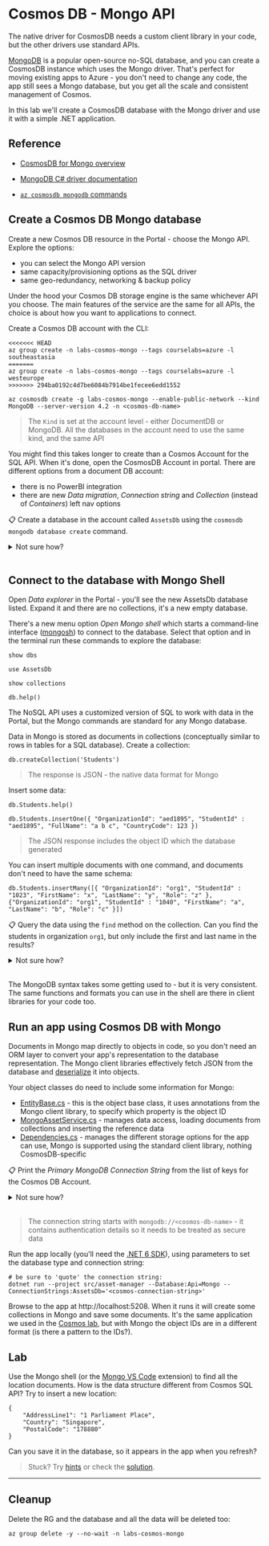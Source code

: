 # Cosmos DB - Mongo API

The native driver for CosmosDB needs a custom client library in your code, but the other drivers use standard APIs. 

[MongoDB](https://www.mongodb.com/) is a popular open-source no-SQL database, and you can create a CosmosDB instance which uses the Mongo driver. That's perfect for moving existing apps to Azure - you don't need to change any code, the app still sees a Mongo database, but you get all the scale and consistent management of Cosmos.

In this lab we'll create a CosmosDB database with the Mongo driver and use it with a simple .NET application.

## Reference

- [CosmosDB for Mongo overview](https://learn.microsoft.com/en-us/azure/cosmos-db/mongodb/introduction)

- [MongoDB C# driver documentation](https://mongodb.github.io/mongo-csharp-driver/2.17/getting_started/)

- [`az cosmosdb mongodb` commands](https://docs.microsoft.com/en-us/cli/azure/cosmosdb/mongodb?view=azure-cli-latest)

## Create a Cosmos DB Mongo database

Create a new Cosmos DB resource in the Portal - choose the Mongo API. Explore the options:

- you can select the Mongo API version
- same capacity/provisioning options as the SQL driver
- same geo-redundancy, networking & backup policy

Under the hood your Cosmos DB storage engine is the same whichever API you choose. The main features of the service are the same for all APIs, the choice is about how you want to applications to connect.

Create a Cosmos DB account with the CLI:

```
<<<<<<< HEAD
az group create -n labs-cosmos-mongo --tags courselabs=azure -l southeastasia
=======
az group create -n labs-cosmos-mongo --tags courselabs=azure -l westeurope
>>>>>>> 294ba0192c4d7be6084b7914be1fecee6edd1552

az cosmosdb create -g labs-cosmos-mongo --enable-public-network --kind MongoDB --server-version 4.2 -n <cosmos-db-name> 
```

> The `Kind` is set at the account level - either DocumentDB or MongoDB. All the databases in the account need to use the same kind, and the same API

You might find this takes longer to create than a Cosmos Account for the SQL API. When it's done, open the CosmosDB Account in portal. There are different options from a document DB account:

- there is no PowerBI integration
- there are new _Data migration_, _Connection string_ and _Collection_ (instead of _Containers_) left nav options

📋 Create a database in the account called `AssetsDb` using the `cosmosdb mongodb database create` command.

<details>
  <summary>Not sure how?</summary>

```
az cosmosdb mongodb database create --help
```

As a minimum you need to set the name, account name and RG:

```
az cosmosdb mongodb database create --name AssetsDb -g labs-cosmos-mongo --account-name <cosmos-db-name>
```

</details><br/>

## Connect to the database with Mongo Shell

Open _Data explorer_ in the Portal - you'll see the new AssetsDb database listed. Expand it and there are no collections, it's a new empty database.

There's a new menu option _Open Mongo shell_ which starts a command-line interface ([mongosh](https://www.mongodb.com/docs/mongodb-shell/)) to connect to the database. Select that option and in the terminal run these commands to explore the database:

```
show dbs

use AssetsDb

show collections

db.help()
```

The NoSQL API uses a customized version of SQL to work with data in the Portal, but the Mongo commands are standard for any Mongo database.

Data in Mongo is stored as documents in collections (conceptually similar to rows in tables for a SQL database). Create a collection:

```
db.createCollection('Students')
```

> The response is JSON - the native data format for Mongo

Insert some data:

```
db.Students.help()

db.Students.insertOne({ "OrganizationId": "aed1895", "StudentId" : "aed1895", "FullName": "a b c", "CountryCode": 123 })
```

> The JSON response includes the object ID which the database generated

You can insert multiple documents with one command, and documents don't need to have the same schema:

```
db.Students.insertMany([{ "OrganizationId": "org1", "StudentId" : "1023", "FirstName": "x", "LastName": "y", "Role": "z" },  {"OrganizationId": "org1", "StudentId" : "1040", "FirstName": "a", "LastName": "b", "Role": "c" }])
```

📋 Query the data using the `find` method on the collection. Can you find the students in organization `org1`, but only include the first and last name in the results?

<details>
  <summary>Not sure how?</summary>

Print the help text:

```
db.Students.find().help()
```

It's all there, but it's not as helpful as the Azure CLI help text.

Show all the documents:

```
db.Students.find().pretty()
```

Query by a property - your query is expressed as a JSON object:

```
db.Students.find( {"OrganizationId" : "org1"} )
```

And project properties in the response - use 1 to include the field and 0 to exclude it:

```
db.Students.find( {"OrganizationId" : "org1"}, { _id:0, FirstName:1, LastName:1 } )
```

</details><br/>

The MongoDB syntax takes some getting used to - but it is very consistent. The same functions and formats you can use in the shell are there in client libraries for your code too.

## Run an app using Cosmos DB with Mongo

Documents in Mongo map directly to objects in code, so you don't need an ORM layer to convert your app's representation to the database representation. The Mongo client libraries effectively fetch JSON from the database and [deserialize](https://learn.microsoft.com/en-us/dotnet/standard/serialization/system-text-json/how-to?pivots=dotnet-6-0) it into objects.

Your object classes do need to include some information for Mongo:

- [EntityBase.cs](/src/asset-manager/Model/Spec/EntityBase.cs) - this is the object base class, it uses annotations from the Mongo client library, to specify which property is the object ID
- [MongoAssetService.cs](/src/asset-manager/Services/MongoAssetService.cs) - manages data access, loading documents from collections and inserting the reference data
- [Dependencies.cs](/src/asset-manager/Dependencies.cs) - manages the different storage options for the app can use, Mongo is supported using the standard client library, nothing CosmosDB-specific 

📋 Print the _Primary MongoDB Connection String_ from the list of keys for the Cosmos DB Account.

<details>
  <summary>Not sure how?</summary>

The key list is at the database account level. It's the same command for all API types, but the names of the keys is different from the SQL API:

```
az cosmosdb keys list --type connection-strings -g labs-cosmos-mongo  --query "connectionStrings[?description==``Primary MongoDB Connection String``].connectionString" -o tsv -n <cosmos-db-name>
```

</details><br/>

> The connection string starts with `mongodb://<cosmos-db-name>` - it contains authentication details so it needs to be treated as secure data

Run the app locally (you'll need the [.NET 6 SDK](https://dotnet.microsoft.com/en-us/download)), using parameters to set the database type and connection string:

```
# be sure to 'quote' the connection string:
dotnet run --project src/asset-manager --Database:Api=Mongo --ConnectionStrings:AssetsDb='<cosmos-connection-string>'
```

Browse to the app at http://localhost:5208. When it runs it will create some collections in Mongo and save some documents. It's the same application we used in the [Cosmos lab](), but with Mongo the object IDs are in a different format (is there a pattern to the IDs?).



## Lab

Use the Mongo shell (or the [Mongo VS Code]() extension) to find all the location documents. How is the data structure different from Cosmos SQL API? Try to insert a new location:

```
{
    "AddressLine1": "1 Parliament Place",
    "Country": "Singapore",
    "PostalCode": "178880"
}
```

Can you save it in the database, so it appears in the app when you refresh?

> Stuck? Try [hints](hints.md) or check the [solution](solution.md).

___

## Cleanup

Delete the RG and the database and all the data will be deleted too:

```
az group delete -y --no-wait -n labs-cosmos-mongo
```

